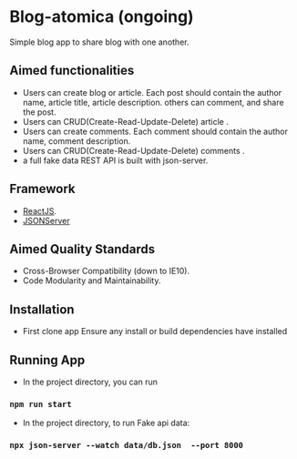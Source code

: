 # Blog-atomica (ongoing)
Simple blog app to share blog with one another.

## Aimed functionalities
- Users can create blog or article. Each post should contain the author name, article title, article description. others can comment, and share the post.
- Users can CRUD(Create-Read-Update-Delete) article .
- Users can create comments. Each comment should contain the author      name, comment description.
- Users can CRUD(Create-Read-Update-Delete) comments .
- a full fake data REST API is built with json-server.
## Framework
- [ReactJS](https://reactjs.org/).
- [JSONServer](https://www.npmjs.com/package/json-server)
## Aimed Quality Standards
- Cross-Browser Compatibility (down to IE10).
- Code Modularity and Maintainability.
## Installation 
- First clone app Ensure any install or build dependencies  have installed
## Running App
- In the project directory, you can run
### `npm run start`
- In the project directory, to run Fake api data:
### `npx json-server --watch data/db.json  --port 8000`

